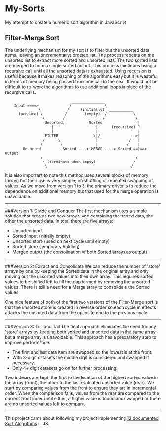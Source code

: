 # My-Sorts
My attempt to create a numeric sort algorithm in JavaScript

## Filter-Merge Sort
The underlying mechanism for my sort is to filter out the unsorted data items, leaving an (incrementally) ordered list. The process repeats on the unsorted list to extract more sorted and unsorted lists. The two sorted lists are merged to form a single sorted output. This process continues using a recursive call until all the unsorted data is exhausted. Using recursion is useful because it makes reasoning of the algorithms easy but it is wasteful in terms of memory being passed from one call to the next. It would not be difficult to re-work the algorithms to use additional loops in place of the recursive calls. 

                                  _______________
        Input ====>              /               \
                   \            /     (initially) |___________
          (prepare) \          /        (empty)  /            \
                     \        /                 /              \
                      Unsorted,           Sorted                |
                         |                   |      (recursive) ^
                         |                   |                  |
                      FILTER                \|/              -->|
                     /      \                |              /   |
                    /        \               |             /    |
            Unsorted          Sorted ----> MERGE ----> Sorted ==|==> Output
                    \                                          /
                     \ (terminate when empty)                 /
                      \______________________________________/

It is also important to note this method uses several blocks of memory (array) but their use is very simple; no shuffling or repeated swapping of values. As we move from version 1 to 3, the primary driver is to reduce the dependence on additional memory but that used for the merge operation is unavoidable.

---
###Version 1: Divide and Conquer
The first mechanism uses a simple solution that creates two new arrays, one containing the sorted data, the other the unsorted data. In total there are five arrays:

+ Unsorted input
+ Sorted input (initially empty)
+ Unsorted store (used on next cycle until empty)
+ Sorted store (temporary holding)
+ Merged output (the consolidation of both Sorted arrays as output)

---
###Version 2: Extract and Consolidate
We can reduce the number of 'store' arrays by one by keeping the Sorted data in the original array and only moving out the unsorted values into their own array. This requires sorted values to be shifted left to fill the gap formed by removing the unsorted values. There is still a need for a Merge array to consolidate the Sorted values.

One nice feature of both of the first two versions of the Filter-Merge sort is that the unsorted store is created in reverse order so each cycle in effects attacks the unsorted data from the opposite end to the previous cycle.

---
###Version 3: Top and Tail
The final approach eliminates the need for any 'store' arrays by keeping both sorted and unsorted data in the same array, but a merge array is unavoidable. This approach has a preparatory step to improve performance.

+ The first and last data item are swapped so the lowest is at the front.
+ With 3-digit datasets the middle digit is considered and swapped if necessary.
+ Only 4+ digit datasets go on for further processing.

Two indexes are kept, the first to the location of the highest sorted value in the array (front), the other to the last evaluated unsorted value (rear). We start by comparing values from the front to ensure they are in incremental order. When the comparison fails, values from the rear are compared to the current front index until either, a higher value is found and swapped or there are no unsorted values left to compare.

---
This project came about following my project implementing [12 documented Sort Alogrithms](https://github.com/TracyGJG/All_Sorts/blob/master/README.md) in JS.

